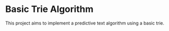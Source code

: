 # Basic Trie Algorithm

This project aims to implement a predictive text algorithm using a basic trie.
